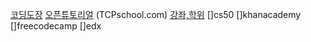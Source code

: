 [코딩도장](dojang.io)
[오픈튜토리얼](opentutorials.org)
(TCPschool.com)
[강좌,학위](cousera.org)
[](ocw.mit.edu)
[](cplusplus.com)
[](udacity.com)
[](kldp.org)
[]cs50
[]khanacademy
[]freecodecamp
[]edx

